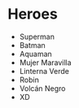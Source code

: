 # Heroes

* Superman
* Batman
* Aquaman
* Mujer Maravilla
* Linterna Verde
* Robin
* Volcán Negro
* XD
